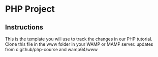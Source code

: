 # PHP Project


## Instructions
This is the template you will use to track the changes in our PHP tutorial. Clone this file in the www folder in your WAMP or MAMP server.
updates from c:github/php-course
and wamp64/www

